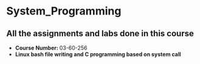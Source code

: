 <h1>System_Programming</h1>
<h2>All the assignments and labs done in this course</h2>
<ul>
  <li><b>Course Number: </b>03-60-256</li>
  <li><b>Linux bash file writing and C programming based on system call</b></li>
</ul>
